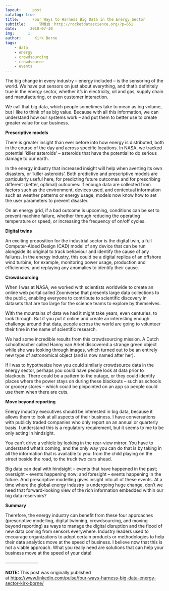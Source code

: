 ```yaml
---
layout:     post
catalog: true
title:      Four Ways to Harness Big Data in the Energy Sector
subtitle:      转载自：http://rocketdatascience.org/?p=651
date:      2018-07-30
img:      1
author:      Kirk Borne
tags:
    - data
    - energy
    - crowdsourcing
    - crowdsource
    - events
---
```


The big change in every industry – energy included – is the sensoring of the world. We have put sensors on just about everything, and that’s definitely true in the energy sector, whether it’s in electricity, oil and gas, supply chain and manufacturing, or even customer interaction.

We call that big data, which people sometimes take to mean as big volume, but I like to think of as big value. Because with all this information, we can understand how our systems work – and put them to better use to create greater value for our business.

**Prescriptive models**

There is greater insight than ever before into how energy is distributed, both in the course of the day and across specific locations. In NASA, we tracked potential ‘killer asteroids’ – asteroids that have the potential to do serious damage to our earth.

In the energy industry that increased insight will help when averting its own disasters, or ‘killer asteroids’. Both predictive and prescriptive models are particularly useful here, for predicting future outcomes and for prescribing different (better, optimal) outcomes: if enough data are collected from factors such as the environment, devices used, and contextual information such as weather patterns or energy usage, models now know how to set the user parameters to prevent disaster.

On an energy grid, if a bad outcome is upcoming, conditions can be set to prevent machine failure, whether through reducing the operating temperature or speed, or increasing the frequency of on/off cycles.

**Digital twins**

An exciting proposition for the industrial sector is the digital twin, a full Computer-Aided Design (CAD) model of any device that can be run alongside its original to track behaviour and identify the cause of any failures. In the energy industry, this could be a digital replica of an offshore wind turbine, for example, monitoring power usage, production and efficiencies, and replaying any anomalies to identify their cause.

**Crowdsourcing**

When I was at NASA, we worked with scientists worldwide to create an online web portal called Zooniverse that presents large data collections to the public, enabling everyone to contribute to scientific discovery in datasets that are too large for the science teams to explore by themselves.

With the mountains of data we had it might take years, even centuries, to look through. But if you put it online and create an interesting enough challenge around that data, people across the world are going to volunteer their time in the name of scientific research.

We had some incredible results from this crowdsourcing mission. A Dutch schoolteacher called Hanny van Arkel discovered a strange green object while she was looking through images, which turned out to be an entirely new type of astronomical object (and is now named after her).

If I was to hypothesize how you could similarly crowdsource data in the energy sector, perhaps you could have people look at data prior to blackouts. There could be a pattern to the outage, or they could identify places where the power stays on during these blackouts – such as schools or grocery stores – which could be pinpointed on an app so people could use them when there are cuts.

**Move beyond reporting**

Energy industry executives should be interested in big data, because it allows them to look at all aspects of their business. I have conversations with publicly traded companies who only report on an annual or quarterly basis. I understand this is a regulatory requirement, but it seems to me to be only acting in hindsight.

You can’t drive a vehicle by looking in the rear-view mirror. You have to understand what’s coming, and the only way you can do that is by taking in all the information that is available to you: from the child playing on the street beside the road, to the truck two cars ahead.

Big data can deal with hindsight – events that have happened in the past; oversight – events happening now; and foresight – events happening in the future. And prescriptive modelling gives insight into all of these events. At a time where the global energy industry is undergoing huge change, don’t we need that forward-looking view of the rich information embedded within our big data reservoirs?

**Summary**

Therefore, the energy industry can benefit from these four approaches (prescriptive modelling, digital twinning, crowdsourcing, and moving beyond reporting) as ways to manage the digital disruption and the flood of new data coming from sensors everywhere. Industry leaders used to encourage organizations to adopt certain products or methodologies to help their data analytics move at the speed of business. I believe now that this is not a viable approach. What you really need are solutions that can help your business move at the speed of your data!

———————–

**NOTE:** This post was originally published at https://www.linkedin.com/pulse/four-ways-harness-big-data-energy-sector-kirk-borne/
